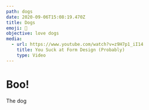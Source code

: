 ```yaml
---
path: dogs
date: 2020-09-06T15:08:19.470Z
title: Dogs
emoji: 🐶
objective: love dogs
media:
  - url: https://www.youtube.com/watch?v=z9H7p1_iI14
    title: You Suck at Form Design (Probably)
    type: Video
---
```

# Boo!
The dog